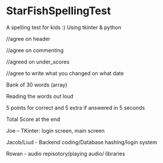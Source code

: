 # StarFishSpellingTest
A spelling test for kids :)
Using tkinter & python 

 


//agree on header 

//agree on commenting 

//agreed on under_scores 

//agree to write what you changed on what date 


 

Bank of 30 words (array) 

Reading the words out loud 

5 points for correct and 5 extra if answered in 5 seconds 

Total Score at the end 

 

Joe – TKinter: login screen,  main screen

Jacob/Liud - Backend coding/Database hashing/login system

Rowan - audio repisotory/playing audio/ libraries
